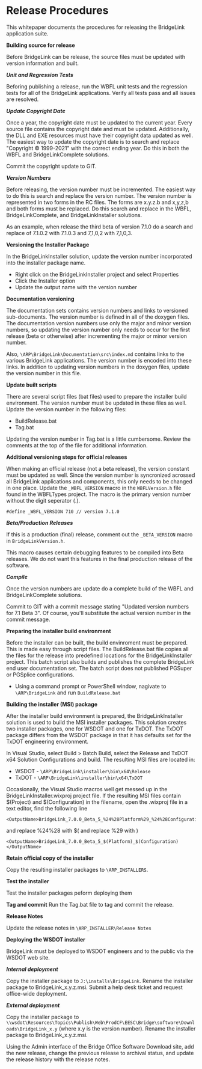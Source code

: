 Release Procedures
==================
This whitepaper documents the procedures for releasing the BridgeLink application suite.

**Building source for release**

Before BridgeLink can be release, the source files must be updated with version information and built.

***Unit and Regression Tests***

Beforing publishing a release, run the WBFL unit tests and the regression tests for all of the BridgeLink applications. Verify all tests pass and all issues are resolved.

***Update Copyright Date***

Once a year, the copyright date must be updated to the current year. Every source file contains the copyright date and must be updated. Additionally, the DLL and EXE resources must have their copyright data updated as well. The easiest way to update the copyright date is to search and replace "Copyright © 1999-2021" with the correct ending year. Do this in both the WBFL and BridgeLinkComplete solutions.

Commit the copyright update to GIT.

***Version Numbers***

Before releasing, the version number must be incremented. The easiest way to do this is search and replace the version number. The version number is represented in two forms in the RC files. The forms are x.y.z.b and x,y,z,b and both forms must be replaced. Do this search and replace in the WBFL, BridgeLinkComplete, and BridgeLinkInstaller solutions.

As an example, when release the third beta of version 7.1.0 do a search and replace of 7.1.0.2 with 7.1.0.3 and 7,1,0,2 with 7,1,0,3.

****Versioning the Installer Package****

In the BridgeLinkInstaller solution, update the version number incorporated into the installer package name.

* Right click on the BridgeLinkInstaller project and select Properties
* Click the Installer option
* Update the output name with the version number

****Documentation versioning****

The documentation sets contains version numbers and links to versioned sub-documents. The version number is defined in all of the doxygen files. The documentation version numbers use only the major and minor version numbers, so updating the version number only needs to occur for the first release (beta or otherwise) after incrementing the major or minor version number.

Also, `\ARP\BridgeLink\Documentation\src\index.md` contains links to the various BridgeLink applications. The version number is encoded into these links. In addition to updating version numbers in the doxygen files, update the version number in this file.

****Update built scripts****

There are several script files (bat files) used to prepare the installer build environment. The version number must be updated in these files as well. Update the version number in the following files:

* BuildRelease.bat
* Tag.bat

Updating the version number in Tag.bat is a little cumbersome. Review the comments at the top of the file for additional information.

****Additional versioning steps for official releases****

When making an official release (not a beta release), the version constant must be updated as well. Since the version number is syncronized acrossed all BridgeLink applications and components, this only needs to be changed in one place. Update the `_WBFL_VERSION` macro in the `WBFLVersion.h` file found in the WBFLTypes project. The macro is the primary version number without the digit seperator (.).

`#define _WBFL_VERSION 710 // version 7.1.0`

***Beta/Production Releases***

If this is a production (final) release, comment out the `_BETA_VERSION` macro in `BridgeLinkVersion.h`.

This macro causes certain debugging features to be compiled into Beta releases. We do not want this features in the final production release of the software.

***Compile***

Once the version numbers are update do a complete build of the WBFL and BridgeLinkComplete solutions.

Commit to GIT with a commit message stating "Updated version numbers for 7.1 Beta 3". Of course, you'll substitute the actual version number in the commit message.

**Preparing the installer build environment**

Before the installer can be built, the build envinroment must be prepared. This is made easy through script files. The BuildRelease.bat file copies all the files for the release into predefined locations for the BridgeLinkInstaller project. This batch script also builds and publishes the complete BridgeLink end user documentation set. The batch script does not published PGSuper or PGSplice configurations.

* Using a command prompt or PowerShell window, nagivate to `\ARP\BridgeLink` and run `BuildRelease.bat`

**Building the installer (MSI) package**

After the installer build environment is prepared, the BridgeLinkInstaller solution is used to build the MSI installer packages. This solution creates two installer packages, one for WSDOT and one for TxDOT. The TxDOT package differs from the WSDOT package in that it has defaults set for the TxDOT engineering environment.

In Visual Studio, select Build > Batch Build, select the Release and TxDOT x64 Solution Configurations and build. The resulting MSI files are located in:

* WSDOT - `\ARP\BridgeLink\installer\bin\x64\Release`
* TxDOT - `\ARP\BridgeLink\installer\bin\x64\TxDOT`

Occasionally, the Visual Studio macros well get messed up in the BridgeLinkInstaller.wixproj project file. If the resulting MSI files contain $(Project) and $(Configuration) in the filename, open the .wixproj file in a text editor, find the following line

    <OutputName>BridgeLink_7.0.0_Beta_5_%24%28Platform%29_%24%28Configuration%29</OutputName>

and replace %24%28 with $( and replace %29 with )

    <OutputName>BridgeLink_7.0.0_Beta_5_$(Platform)_$(Configuration)</OutputName>

**Retain official copy of the installer**

Copy the resulting installer packages to `\ARP_INSTALLERS`.

**Test the installer**

Test the installer packages peform deploying them

**Tag and commit**
Run the Tag.bat file to tag and commit the release.

**Release Notes**

Update the release notes in `\ARP_INSTALLER\Release Notes`

**Deploying the WSDOT installer**

BridgeLink must be deployed to WSDOT engineers and to the public via the WSDOT web site.

***Internal deployment***

Copy the installer package to `J:\installs\BridgeLink`. Rename the installer package to BridgeLink_x.y.z.msi. Submit a help desk ticket and request office-wide deployment.

***External deployment***

Copy the installer package to `\\wsdot\Resources\Topics\Publish\Web\ProdCF\EESC\Bridge\software\Downloads\BridgeLink_x.y` (where x.y is the version number). Rename the installer package to BridgeLink_x.y.z.msi.

Using the Admin interface of the Bridge Office Software Download site, add the new release, change the previous release to archival status, and update the release history with the release notes.